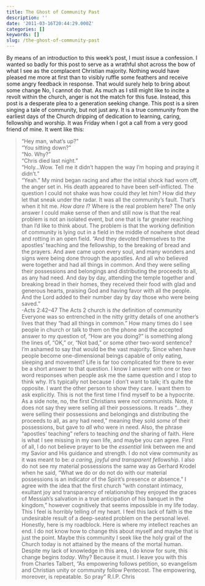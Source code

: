 ```yaml
---
title: The Ghost of Community Past
description: ''
date: '2011-03-16T20:44:29.000Z'
categories: []
keywords: []
slug: /the-ghost-of-community-past
---
```

By means of an introduction to this week’s post, I must issue a confession. I wanted so badly for this post to serve as a wrathful shot across the bow of what I see as the complacent Christian majority. Nothing would have pleased me more at first than to visibly ruffle some feathers and receive some angry feedback in response. That would surely help to bring about some change No, I cannot do that. As much as I still might like to incite a revolt within the church, anger is not the match for this fuse. Instead, this post is a desperate plea to a generation seeking change. This post is a siren singing a tale of community, but not just any. It is a true community from the earliest days of the Church dripping of dedication to learning, caring, fellowship and worship.
It was Friday when I got a call from a very good friend of mine. It went like this:
> “Hey man, what’s up?”  
> “You sitting down?”  
> “No. Why?”  
> “Chris died last night.”  
> “Holy…Wow. Tell me it didn’t happen the way I’m hoping and praying it didn’t.”  
> “Yeah.”
My mind began racing and after the initial shock had worn off, the anger set in. His death appeared to have been self-inflicted. The question I could not shake was how could _they_ let him? How did _they_ let that sneak under the radar. It was all the community’s fault. That’s when it hit me. _How dare I_? Where is the real problem here? The only answer I could make sense of then and still now is that the real problem is not an isolated event, but one that is far greater reaching than I’d like to think about. The problem is that the working definition of community is lying out in a field in the middle of nowhere shot dead and rotting in an open field.
> “And they devoted themselves to the apostles’ teaching and the fellowship, to the breaking of bread and the prayers. And awe came upon every soul, and many wonders and signs were being done through the apostles. And all who believed were together and had all things in common. And they were selling their possessions and belongings and distributing the proceeds to all, as any had need. And day by day, attending the temple together and breaking bread in their homes, they received their food with glad and generous hearts, praising God and having favor with all the people. And the Lord added to their number day by day those who were being saved.”   
> \-Acts 2:42–47
The Acts 2 church is _the_ definition of community Everyone was so entrenched in the nitty gritty details of one another’s lives that they “had all things in common.”
How many times do I see people in church or talk to them on the phone and the accepted answer to my question of, “How are you doing?” is something along the lines of, “OK,” or, “Not bad,” or some other two-word sentence? I’m ashamed to say that would be the vast majority. Since when have people become one-dimensional beings capable of only eating, sleeping and movement? Life is far too complicated for there to ever be a short answer to that question. I know I answer with one or two word responses when people ask me the same question and I stop to think why. It’s typically not because I don’t want to talk; it’s quite the opposite. I want the other person to show they care. I want them to ask explicitly. This is not the first time I find myself to be a hypocrite.
As a side note, no, the first Christians were _not_ communists. Note, it does not say they were selling all their possessions. It reads “…they were selling their possessions and belongings and distributing the proceeds to all, as any had need,” meaning they sold _some_ of their possessions, but gave to _all_ who were in need. Also, the phrase “apostles’ teaching” refers to teaching _and_ the sharing of faith.
Here is what I see missing in my own life, and maybe you can agree. First of all, I do not believe prayer to be the _essential_ link between me and my Savior and His guidance and strength. I do not view community as it was meant to be: _a caring, joyful and transparent fellowship_. I also do not see my material possessions the same way as Gerhard Krodel when he said, “What we do or do not do with our material possessions is an indicator of the Spirit’s presence or absence.” I agree with the idea that the first church “with constant intimacy, exultant joy and transparency of relationship they enjoyed the graces of Messiah’s salvation in a true anticipation of his banquet in the kingdom,” however cognitively that seems impossible in my life today.
This I feel is horribly telling of my heart. I feel this lack of faith is the undesirable result of a deep-seated problem on the personal level. Honestly, here is my roadblock. Here is where my intellect reaches an end. I do not know how to change this about myself and maybe that is just the point. Maybe this community I seek like the holy grail of the Church today is not attained by the means of the mortal human. Despite my lack of knowledge in this area, I do know for sure, this change begins _today_. Why? Because it must. I leave you with this from Charles Talbert, “As empowering follows petition, so evangelism and Christian unity or community follow Pentecost. The empowering, moreover, is repeatable. So pray”
R.I.P. Chris
